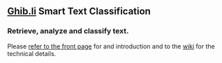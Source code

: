 ## [Ghib.li](http://ghib.li) Smart Text Classification
### Retrieve, analyze and classify text.
Please [refer to the front page](http://alessandrousseglioviretta.github.com/text-classification) 
for and introduction and to the [wiki](https://github.com/alessandrousseglioviretta/text-classification/wiki)
for the technical details.
